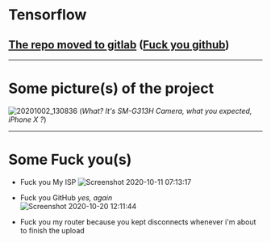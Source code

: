 # Tensorflow

## [**The repo moved to gitlab**](https://gitlab.com/EsmailELBoBDev2/Tensorflow-Cancer-Object-Detection) ([Fuck you github](https://docs.github.com/en/free-pro-team@latest/github/managing-large-files/about-git-large-file-storage))
___
# Some picture(s) of the project 
![20201002_130836](https://user-images.githubusercontent.com/28893833/95814185-0d658580-0d1a-11eb-9bb6-997d7d082d4f.jpg) (*What? It's SM-G313H Camera, what you expected, iPhone X ?*)
____
# Some Fuck you(s)
* Fuck you My ISP ![Screenshot 2020-10-11 07:13:17](https://user-images.githubusercontent.com/28893833/95814079-c7a8bd00-0d19-11eb-98f7-c6fea380cf2c.png)

* Fuck you GitHub *yes, again* <br> ![Screenshot 2020-10-20 12:11:44](https://user-images.githubusercontent.com/28893833/96572714-78402f00-12cd-11eb-82e0-47c266adbd10.png)

* Fuck you my router because you kept disconnects whenever i'm about to finish the upload

